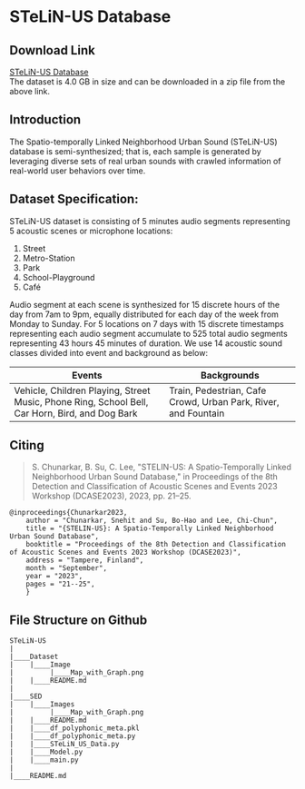 # STeLiN-US Database

## Download Link
[STeLiN-US Database](https://zenodo.org/records/8241539)\
The dataset is 4.0 GB in size and can be downloaded in a zip file from the above link.


## Introduction
The Spatio-temporally Linked Neighborhood Urban Sound (STeLiN-US) database is semi-synthesized; that is, each sample is generated by leveraging diverse sets of real urban sounds with crawled information of real-world user behaviors over time.


## Dataset Specification:
STeLiN-US dataset is consisting of 5 minutes audio segments representing 5 acoustic scenes or microphone locations:
1.	Street
2.	Metro-Station
3.	Park
4.	School-Playground
5.	Café

Audio segment at each scene is synthesized for 15 discrete hours of the day from 7am to 9pm, equally distributed for each day of the week from Monday to Sunday. For 5 locations on 7 days with 15 discrete timestamps representing each audio segment accumulate to 525 total audio segments representing 43 hours 45 minutes of duration. 
We use 14 acoustic sound classes divided into event and background as below:

|Events	|Backgrounds|
|-------|-----------|
|Vehicle, Children Playing, Street Music, Phone Ring, School Bell, Car Horn, Bird, and Dog Bark	      |Train, Pedestrian, Cafe Crowd, Urban Park, River, and Fountain

## Citing
> S. Chunarkar, B. Su, C. Lee, "STELIN-US: A Spatio-Temporally Linked Neighborhood Urban Sound Database," in Proceedings of the 8th Detection and Classification of Acoustic Scenes and Events 2023 Workshop (DCASE2023), 2023, pp. 21–25.

```
@inproceedings{Chunarkar2023,
    author = "Chunarkar, Snehit and Su, Bo-Hao and Lee, Chi-Chun",
    title = "{STELIN-US}: A Spatio-Temporally Linked Neighborhood Urban Sound Database",
    booktitle = "Proceedings of the 8th Detection and Classification of Acoustic Scenes and Events 2023 Workshop (DCASE2023)",
    address = "Tampere, Finland",
    month = "September",
    year = "2023",
    pages = "21--25",
    }
```
## File Structure on Github
```
STeLiN-US
|
|____Dataset
|    |____Image
|         |____Map_with_Graph.png
|    |____README.md
|
|____SED
|    |____Images
|         |____Map_with_Graph.png
|    |____README.md
|    |____df_polyphonic_meta.pkl
|    |____df_polyphonic_meta.py
|    |____STeLiN_US_Data.py
|    |____Model.py
|    |____main.py
|
|____README.md

```

